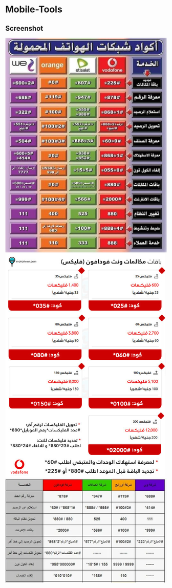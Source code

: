 # Mobile-Tools

## Screenshot

<img src="screenshot/Codes1.jpg" />
<img src="screenshot/Codes2.jpg" />
<img src="screenshot/Codes3.jpg" />
